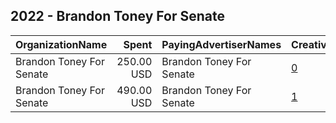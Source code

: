 ## 2022 - Brandon Toney For Senate 
|OrganizationName|Spent|PayingAdvertiserNames|CreativeUrls|Impressions|Genders|AgeBrackets|CountryCodes|BillingAddresses|CandidateBallotInformation|
|:---|---:|:---|:---|---:|:---|:---|:---|:---|:---|
|Brandon Toney For Senate|250.00 USD|Brandon Toney For Senate|[0](https://www.snap.com/political-ads/asset/c19ccc56955e21d837247e154667cc28cbecaf60362d2b34a930d582f030b4c5?mediaType=jpeg)|48,137||18-21|united states|US|Brandon Toney For Senate|
|Brandon Toney For Senate|490.00 USD|Brandon Toney For Senate|[1](https://www.snap.com/political-ads/asset/466eb5ea96717d3a36a736d35fcbaf374eca9aff0374305daae4d12866190efc?mediaType=jpeg)|82,874||18+|united states|US|Brandon Toney For Senate|
